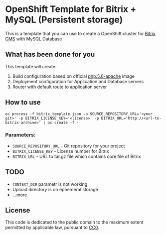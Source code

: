 # OpenShift Template for Bitrix + MySQL (Persistent storage)

This is a template that you can use to create a OpenShift cluster for [Bitrix CMS](https://www.1c-bitrix.ru/) with MySQL Database

## What has been done for you

This template will create:

1. Build configuration based on official [php:5.6-apache](https://hub.docker.com/_/php/) image
2. Deployment configuration for Application and Database servers
3. Router with default route to application server

## How to use

`oc process -f bitrix_template.json -p SOURCE_REPOSITORY_URL='<your git>' -p BITRIX_LICENSE_KEY='<license>' -p BITRIX_URL='http://<url-to-bitrix-archive>' | oc create -f -`

### Parameters:
- `SOURCE_REPOSITORY_URL` - Git repository for your project
- `BITRIX_LICENSE_KEY` - License number for Bitrix
- `BITRIX_URL` - URL to tar.gz file which contains core file of Bitrix

## TODO

- `CONTEXT_DIR` parametr is not working
- Upload directory is on ephemeral storage
- ...more

## License

This code is dedicated to the public domain to the maximum extent permitted by applicable law, pursuant to [CC0](http://creativecommons.org/publicdomain/zero/1.0/).